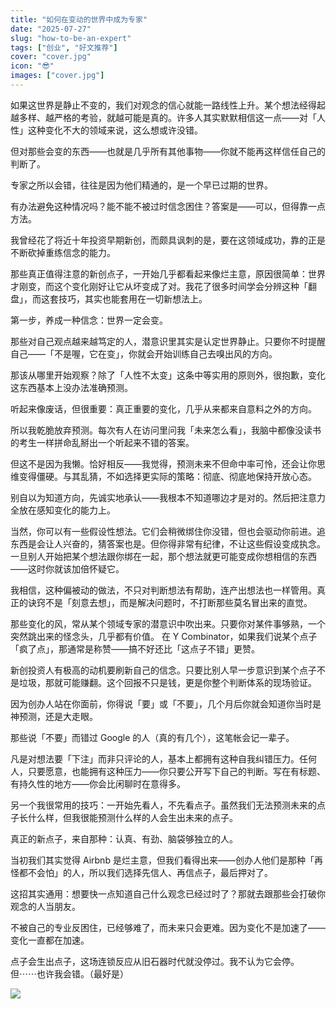 ```yaml
---
title: "如何在变动的世界中成为专家"
date: "2025-07-27"
slug: "how-to-be-an-expert"
tags: ["创业", "好文推荐"]
cover: "cover.jpg"
icon: "😎"
images: ["cover.jpg"]
---
```

如果这世界是静止不变的，我们对观念的信心就能一路线性上升。某个想法经得起越多样、越严格的考验，就越可能是真的。许多人其实默默相信这一点——对「人性」这种变化不大的领域来说，这么想或许没错。



但对那些会变的东西——也就是几乎所有其他事物——你就不能再这样信任自己的判断了。



专家之所以会错，往往是因为他们精通的，是一个早已过期的世界。



有办法避免这种情况吗？能不能不被过时信念困住？答案是——可以，但得靠一点方法。



我曾经花了将近十年投资早期新创，而颇具讽刺的是，要在这领域成功，靠的正是不断砍掉重练信念的能力。



那些真正值得注意的新创点子，一开始几乎都看起来像烂主意，原因很简单：世界才刚变，而这个变化刚好让它从坏变成了对。我花了很多时间学会分辨这种「翻盘」，而这套技巧，其实也能套用在一切新想法上。



第一步，养成一种信念：世界一定会变。



那些对自己观点越来越笃定的人，潜意识里其实是认定世界静止。只要你不时提醒自己——「不是喔，它在变」，你就会开始训练自己去嗅出风的方向。



那该从哪里开始观察？除了「人性不太变」这条中等实用的原则外，很抱歉，变化这东西基本上没办法准确预测。



听起来像废话，但很重要：真正重要的变化，几乎从来都来自意料之外的方向。



所以我乾脆放弃预测。每次有人在访问里问我「未来怎么看」，我脑中都像没读书的考生一样拼命乱掰出一个听起来不错的答案。



但这不是因为我懒。恰好相反——我觉得，预测未来不但命中率可怜，还会让你思维变得僵硬。与其乱猜，不如选择更实际的策略：彻底、彻底地保持开放心态。



别自以为知道方向，先诚实地承认——我根本不知道哪边才是对的。然后把注意力全放在感知变化的能力上。



当然，你可以有一些假设性想法。它们会稍微绑住你没错，但也会驱动你前进。追东西是会让人兴奋的，猜答案也是。但你得非常有纪律，不让这些假设变成执念。
一旦别人开始把某个想法跟你绑在一起，那个想法就更可能变成你想相信的东西——这时你就该加倍怀疑它。



我相信，这种偏被动的做法，不只对判断想法有帮助，连产出想法也一样管用。真正的诀窍不是「刻意去想」，而是解决问题时，不打断那些莫名冒出来的直觉。



那些变化的风，常从某个领域专家的潜意识中吹出来。只要你对某件事够熟，一个突然跳出来的怪念头，几乎都有价值。
在 Y Combinator，如果我们说某个点子「疯了点」，那通常是称赞——搞不好还比「这点子不错」更赞。



新创投资人有极高的动机要刷新自己的信念。只要比别人早一步意识到某个点子不是垃圾，那就可能赚翻。这个回报不只是钱，更是你整个判断体系的现场验证。



因为创办人站在你面前，你得说「要」或「不要」，几个月后你就会知道你当时是神预测，还是大走眼。



那些说「不要」而错过 Google 的人（真的有几个），这笔帐会记一辈子。



凡是对想法要「下注」而非只评论的人，基本上都拥有这种自我纠错压力。任何人，只要愿意，也能拥有这种压力——你只要公开写下自己的判断。写在有标题、有持久性的地方——你会比闲聊时在意得多。



另一个我很常用的技巧：一开始先看人，不先看点子。虽然我们无法预测未来的点子长什么样，但我很能预测什么样的人会生出未来的点子。



真正的新点子，来自那种：认真、有劲、脑袋够独立的人。



当初我们其实觉得 Airbnb 是烂主意，但我们看得出来——创办人他们是那种「再怪都不会怕」的人，所以我们选择先信人、再信点子，最后押对了。



这招其实通用：想要快一点知道自己什么观念已经过时了？那就去跟那些会打破你观念的人当朋友。



不被自己的专业反困住，已经够难了，而未来只会更难。因为变化不是加速了——变化一直都在加速。



点子会生出点子，这场连锁反应从旧石器时代就没停过。我不认为它会停。
但⋯⋯也许我会错。（最好是）




![](https://prod-files-secure.s3.us-west-2.amazonaws.com/112d0858-5090-4d34-a606-b75eb8d65fd2/46476355-9cf3-4e99-9b7a-3531bc426380/1000202064.png?X-Amz-Algorithm=AWS4-HMAC-SHA256&X-Amz-Content-Sha256=UNSIGNED-PAYLOAD&X-Amz-Credential=ASIAZI2LB466ZM4JZVYA%2F20251015%2Fus-west-2%2Fs3%2Faws4_request&X-Amz-Date=20251015T074438Z&X-Amz-Expires=3600&X-Amz-Security-Token=IQoJb3JpZ2luX2VjEMP%2F%2F%2F%2F%2F%2F%2F%2F%2F%2FwEaCXVzLXdlc3QtMiJHMEUCIEEhigmEVUG984dX0oX%2BdEwvtwwt%2BpcAiJqSssCouZNUAiEAkpaDA3%2FpnX8%2F4%2F7VaYFEavjPxntGbTInAl4ZLn3oixoq%2FwMIaxAAGgw2Mzc0MjMxODM4MDUiDNehTsZWTP6P36ogjircA6BEHIx3pngllBp5jnMUjsY12dyj6i4E9ExFLNsWGCEQn2156CPeoWIrYMM8D%2FS15klMWgjzpMePe3Fvto61MSLZlSAoKzKZTDFNZXqo%2F80Zdz%2FVnJ9uH26OJlT05EI4mnNhBQvCcwuTkQv2%2FHzZJV0K%2FbKQMIqDOGVgqh1oUBiuhVucRGdKVh3o7f9jQ3WadDlHR4C56V27SXyi3R2WGr47JIh6gzzyKw0J77SdoOcjZ5YkijVXzlVCvzhJsQPoXI3Iy9%2FMOEq4zBLKs48XCStyMoOPs78cr0xaUG6iJdm02xvPBa9%2B77L3JIRBkXFJ6E9C0BsUtKkd3Q9%2FyvZPJOKRlskabuiKqzQy1CmT0ukxpjH9UE5CdL3hLOhxFdxP5Gr7LlAo1Oetw%2FUyQDrrCAfriihAfjD1ZKe97exKTTbdJCQS4HOUCMjiIGWOvphwAoXq8IrlkKtecqRd8eXFc3GCY1xlRCBgwkhomn1VDf7lLkuy%2Fs8nElLXg2XAq8A2VwLW2EpKEQKyQg9XlsaiAX3wNZ%2FOlF4NH%2FjFsmgewzStsspU2XpgX7Lf7szCwUaz95d%2FArIWPF%2BkC8enVqcCpSdA2SDhjoVRSevpkYB0NFj9n%2B6huhh0KwYb8jTuMIyJvMcGOqUBmVxkC15N8s7vk2%2BFjgfy0YjoXqWSBOSya2yikCKD4iQpXLEAUj1MobNpuOK0ythjuxZUi%2FwgH4cj8hjc65vCI4mzWCZzzs8tUhFkfqw48lhYNkKKfyfCbE%2FQ1wnhigunPYnOyxRafwb%2BLAJJ87e1DjuCF8wboEI49IxxTmdjil76RaQ4U1KtQllcrmHs7jsCrWSU89ibbfNOeYP4Z7Ef3Tzn1Idg&X-Amz-Signature=d85737da125475284341afe6f8b1dac42d8112849f7c5ba27b99cc174d4a0d5a&X-Amz-SignedHeaders=host&x-amz-checksum-mode=ENABLED&x-id=GetObject)

